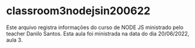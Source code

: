 # classroom3nodejsin200622
Este arquivo registra informações do curso de NODE JS ministrado pelo teacher Danilo Santos. Esta aula foi ministrada na data do dia 20/06/2022, aula 3.